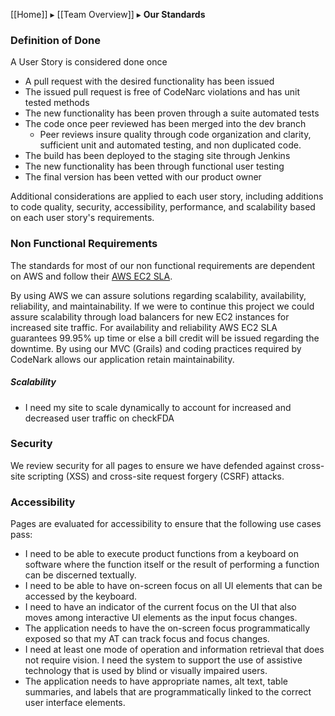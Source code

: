 [[Home]] ▸ [[Team Overview]] ▸ **Our Standards**

### Definition of Done

A User Story is considered done once
* A pull request with the desired functionality has been issued
* The issued pull request is free of CodeNarc violations and has unit tested methods
* The new functionality has been proven through a suite automated tests
* The code once peer reviewed has been merged into the dev branch
  * Peer reviews insure quality through code organization and clarity, sufficient unit and automated testing, and non duplicated code. 
* The build has been deployed to the staging site through Jenkins
* The new functionality has been through functional user testing
* The final version has been vetted with our product owner

Additional considerations are applied to each user story, including additions to code quality, security, accessibility, performance, and scalability based on each user story's requirements. 

### Non Functional Requirements 

The standards for most of our non functional requirements are dependent on AWS and follow their [AWS EC2 SLA](http://aws.amazon.com/ec2/sla/).  

By using AWS we can assure solutions regarding scalability, availability, reliability, and maintainability. If we were to continue this project we could assure scalability through load balancers for new EC2 instances for increased site traffic. For availability and reliability AWS EC2 SLA guarantees 99.95% up time or else a bill credit will be issued regarding the downtime. By using our MVC (Grails) and coding practices required by CodeNark allows our application retain maintainability. 

##### Scalability
* I need my site to scale dynamically to account for increased and decreased user traffic on checkFDA


### Security

We review security for all pages to ensure we have defended against cross-site scripting (XSS) and cross-site request forgery (CSRF) attacks. 

### Accessibility 
Pages are evaluated for accessibility to ensure that the following use cases pass:
* I need to be able to execute product functions from a keyboard on software where the function itself or the result of performing a function can be discerned textually.
* I need to be able to have on-screen focus on all UI elements that can be accessed by the keyboard. 
* I need to have an indicator of the current focus on the UI that also moves among interactive UI elements as the input focus changes.
* The application needs to have the on-screen focus programmatically exposed so that my AT can track focus and focus changes.
* I need at least one mode of operation and information retrieval that does not require vision. I need the system to support the use of assistive technology that is used by blind or visually impaired users.
* The application needs to have appropriate names, alt text, table summaries, and labels that are programmatically linked to the correct user interface elements.